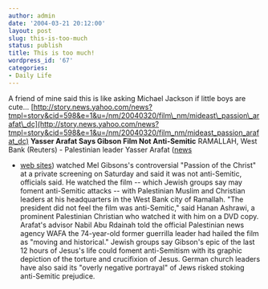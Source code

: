 ```yaml
---
author: admin
date: '2004-03-21 20:12:00'
layout: post
slug: this-is-too-much
status: publish
title: This is too much!
wordpress_id: '67'
categories:
- Daily Life
---
```


A friend of mine said this is like asking Michael Jackson if little boys
are cute...
[http://story.news.yahoo.com/news?tmpl=story&cid=598&e=1&u=/nm/20040320/film\_nm/mideast\_passion\_arafat\_dc](http://story.news.yahoo.com/news?tmpl=story&cid=598&e=1&u=/nm/20040320/film_nm/mideast_passion_arafat_dc)
**Yasser Arafat Says Gibson Film Not Anti-Semitic** RAMALLAH, West Bank
(Reuters) - Palestinian leader Yasser Arafat
([news](http://us.rd.yahoo.com/DailyNews/manual/*http://search.news.yahoo.com/search/news?p=%22Yasser%0AArafat%22&c=&n=20&yn=c&c=news&cs=nw)
- [web
sites](http://us.rd.yahoo.com/DailyNews/manual/*http://search.yahoo.com/search?p=yasser+arafat))
watched Mel Gibsons's controversial "Passion of the Christ" at a private
screening on Saturday and said it was not anti-Semitic, officials said.
He watched the film -- which Jewish groups say may foment anti-Semitic
attacks -- with Palestinian Muslim and Christian leaders at his
headquarters in the West Bank city of Ramallah. "The president did not
feel the film was anti-Semitic," said Hanan Ashrawi, a prominent
Palestinian Christian who watched it with him on a DVD copy. Arafat's
advisor Nabil Abu Rdainah told the official Palestinian news agency WAFA
the 74-year-old former guerrilla leader had hailed the film as "moving
and historical." Jewish groups say Gibson's epic of the last 12 hours of
Jesus's life could foment anti-Semitism with its graphic depiction of
the torture and crucifixion of Jesus. German church leaders have also
said its "overly negative portrayal" of Jews risked stoking anti-Semitic
prejudice.

